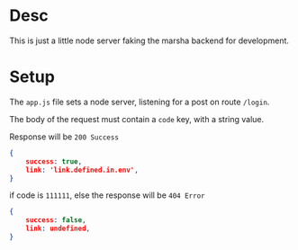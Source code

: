 # Desc
This is just a little node server faking the marsha backend for development.

# Setup
The `app.js` file sets a node server, listening for a post on route `/login`.

The body of the request must contain a `code` key, with a string value.

Response will be `200 Success`
```json
{
    success: true,
    link: 'link.defined.in.env',
}
```
if code is `111111`, else the response will be `404 Error`
```json
{
    success: false,
    link: undefined,
}
```